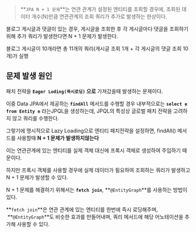 > **`JPA N + 1 문제`**는 연관 관계가 설정된 엔티티를 조회할 경우에, 조회된 데이터 개수(N)만큼 연관관계의 조회 쿼리가 추가로 발생하는 현상이다.

블로그 게시글과 댓글이 있는 경우, 게시글을 조회한 후 각 게시글마다 댓글을 조회하기 위해 추가 쿼리가 발생한다면 N + 1 문제가 발생한다.

블로그 게시글이 10개라면 총 11개의 쿼리(게시글 조회 1개 + 각 게시글의 댓글 조회 10개)가 실행
>

## 문제 발생 원인

패치 전략을 **`Eager Loding(즉시로딩)` 으로** 가져갔을때 발생하는 문제이다.

이중 Data JPA에서 제공하는 **`findAll`** 메서드를 수행할 경우 내부적으로는 **`select e from Entity e`** 라는JPQL을 생성하는데, JPQL의 특성상 글로벌 패치 전략을 고려하지 않고 쿼리를 수행한다.

그렇기에 명시적으로 Lazy Loading으로 엔티티 패치전략을 설정하면, findAll() 메서드를 사용할때 **N + 1 문제가 발생하지않는다**

이는 연관관계에 있는 엔티티를 실제 객체 대신에 프록시 객체로 생성하여 주입하기 때문이다.

하지만 프록시 객체를 사용할 경우에 실제 데이터가 필요하여 조회하는 쿼리가 발생하고 N + 1 문제가 발생할 수 있다.

N + 1 문제를 해결하기 위해서는 **`fetch join`**, **`@EntityGraph`**를 사용하는 방법이 있다.

**`fetch join`**은 연관 관계에 있는 엔티티를 한번에 즉시 로딩해주며,  **`@EntityGraph`**도 비슷한 효과를 만들어내며, 쿼리 메서드에 해당 어노테이션을 추가해 사용할 수 있다.